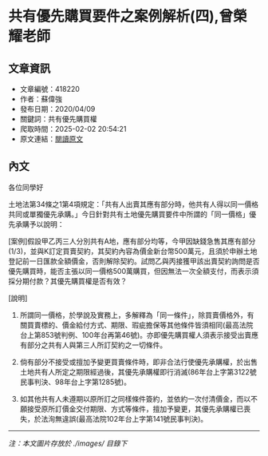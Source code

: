 # 共有優先購買要件之案例解析(四),曾榮耀老師

## 文章資訊
- 文章編號：418220
- 作者：蘇偉強
- 發布日期：2020/04/09
- 關鍵詞：共有優先購買權
- 爬取時間：2025-02-02 20:54:21
- 原文連結：[閱讀原文](https://real-estate.get.com.tw/Columns/detail.aspx?no=418220)

## 內文
各位同學好

土地法第34條之1第4項規定：「共有人出賣其應有部分時，他共有人得以同一價格共同或單獨優先承購。」今日針對共有土地優先購買要件中所謂的「同一價格」優先承購予以說明：

[案例]假設甲乙丙三人分別共有A地，應有部分均等，今甲因缺錢急售其應有部分(1/3)，並與K訂定買賣契約，其契約內容為價金新台幣500萬元，且須於申辦土地登記前一日匯款全額價金，否則解除契約。試問乙與丙接獲甲該出賣契約詢問是否優先購買時，能否主張以同一價格500萬購買，但因無法一次全額支付，而表示須採分期付款？其優先購買權是否有效？

[說明]

1. 所謂同一價格，於學說及實務上，多解釋為「同一條件」，除買賣價格外，有關買賣標的、價金給付方式、期限、瑕疵擔保等其他條件皆須相同(最高法院台上第853號判例、100年台再第46號)。亦即優先購買權人須表示接受出賣應有部分之共有人與第三人所訂契約之一切條件。

2. 倘有部分不接受或擅加予變更買賣條件時，即非合法行使優先承購權，於出售土地共有人所定之期限經過後，其優先承購權即行消滅(86年台上字第3122號民事判決、98年台上字第1285號)。

3. 如其他共有人未遵期以原所訂之同樣條件簽約，並依約一次付清價金，而以不願接受原所訂價金交付期限、方式等條件，擅加予變更，其優先承購權已喪失，於法洵無違誤(最高法院102年台上字第141號民事判決)。
---
*注：本文圖片存放於 ./images/ 目錄下*
